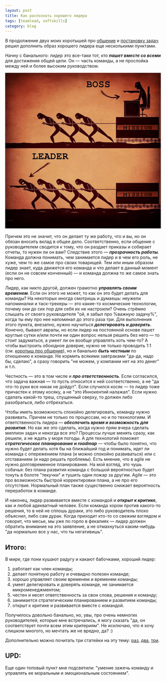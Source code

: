 ```yaml
---
layout: post
title: Как распознать хорошего лидера
tags: [teamlead, softskills]
category: blog
---
```

В продолжение двух моих коротышей про [общение](/2020/02/21/programmer-is-a-social-being.html) и [постановку задач](/2020/02/17/smartrhino-delegating-tasks.html) решил дополнить образ хорошего лидера еще несколькими пунктами.

Начну с банального: лидер это все-таки тот, кто ***пашет вместе со всеми*** для достижения общей цели. Он — часть команды, а не прослойка между ней и более высоким руководством.

![](/assets/images/boss-vs-leader.png)

Причем это не значит, что он делает ту же работу, что и вы, но он обязан вносить вклад в общее дело. Соответственно, если общение с руководителем сводится к тому, что он раздает приказы и собирает отчеты, то нужен ли он вам? Следствие этого — ***прозрачность работы***. Команда должна понимать, чем занимается лидер и в чем его роль, не хуже, чем то же самое про своих товарищей. Тем или иным образом лидер знает, куда движется его команда и что делает в данный момент (если он не совсем конченный) — и команда должна то же самое знать про него.

Лидер, как никто другой, должен грамотно ***управлять своим временем***. Если он этого не может, то как он это будет делать для команды? На некоторых иногда смотришь и думаешь: неужели напоминалки и таск-трекеры — это какие-то космические технологии, почему они до сих пор для себя их не настроили? Очень стрёмно слышать от своего руководителя "ой, я забыл про %важную задачу%", когда ты ему про нее напоминал до этого раза три. Для выполнения этого пункта, внезапно, нужно научиться ***делегировать и доверять***. Конечно, бывают авралы, но если лидер на постоянной основе пашет круглые сутки и/или почти ни один вопрос нельзя решить без него — то стоит задуматься, а умеет ли он вообще управлять хоть чем-то? А чтобы выстроить обоюдное доверие, нужно не только проводить 1:1 (см. [коротыш про общение](/2020/02/21/programmer-is-a-social-being.html)), но и банально ***быть честным*** по отношению к команде. Не кормить всякими завтраками "да-да, надо бы, сделаю", а сразу говорить "не можем, у компании нет на это денег" и т.п.

Честность — это в том числе и ***про ответственность***. Если согласился, что задача важная — то пусть относится к ней соответственно, а не "да что-то руки все никак не дойдут". Если случился косяк — то лидер тоже причастен к этому косяку, а не "это Иннокентий налажал". Если нужно сделать какой-то треш, спущенный сверху, то должен либо разобраться, либо отбрехаться.

Чтобы иметь возможность спокойно делегировать, команду нужно развивать. Причем не только по процессам, но и по технологиям. И ответственность лидера — ***обеспечить время и возможность для развития***. Но как же это сделать, когда нужно прям вчера сделать миллион задач и некогда все это? Процессы лучше менять сразу, как решили, а не ждать у моря погоды. А для технологий поможет ***стратегическое планирование и roadmap*** — чтобы было понятно, что нужно будет делать хотя бы на ближайший год и понимать, идет ли команда с опережением плана (и можно спокойно развиваться) или с отставанием (и надо решать проблемы). Есть мнение, что в agile не нужно долговременное планирование. На мой взгляд, это чушь собачья: без плана развития команда с большой вероятностью будет тонуть в болоте "текучки" и тушить один пожар за другим. Agile — это про возможность быстрой корректировки плана, а не про его отсутствие. Нормальный план также существенно снижает вероятность переработок в команде.

И наконец, лидер развивается вместе с командой и ***открыт к критике***, как и любой адекватный человек. Если команда хором против какого-то решения, то в ней не сплошь дураки, это либо руководитель плохо объяснил, либо сам дурак. Когда приходит кто-то со свежим взглядом и говорит, что месье, мы уже по горло в фекалиях — лидер должен обратить внимание на это заявление, а не отмахнуться каким-нибудь "да нормально все у нас, что ты негативишь".

## Итого:

В мире, где пони кушают радугу и какают бабочками, хороший лидер:
1. работает как член команды;
2. делает понятную работу и очевидно полезен команде;
3. хорошо управляет своим временем и временем команды;
4. умеет делегировать и доверять команде, не занимается микроменеджментом;
5. честен и несет ответственность за свои слова, решения и команду;
6. занимается стратегическим планированием и развитием команды;
7. открыт к критике и развивается вместе с командой.

Получилось довольно банально, но, увы, про очень немногих руководителей, которые мне встречались, я могу сказать "да, он соответствует почти всем этим критериям". Не исключаю, что я хочу слишком многого, но мечтать же не вредно, да? :)

Дополнительно можно почитать три статейки на эту тему: [раз](https://bkern.dev/how-to-suck-as-engineering-manager/), [два](https://habr.com/ru/company/lanit/blog/546488/), [три](https://waydev.co/9-challenges-of-engineering-managers/).

## UPD:

Еще один топовый пункт мне подсветили: "умение зажечь команду и управлять ее моральным и эмоциональным состоянием".
